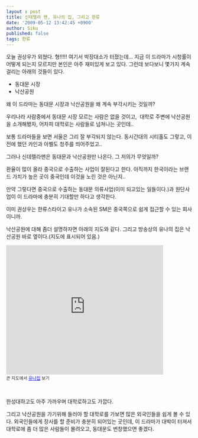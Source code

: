 ```yaml
---
layout : post
title: 신데렐라 맨, 유나의 집, 그리고 한류
date: '2009-05-12 13:42:45 +0900'
author: Siku
published: false
tags: 한류
---
```

오늘 권상우가 외쳤다. 형!!!!! 여기서 박장대소가 터졌는데...
지금 이 드라마가 시청률이 어떻게 되는지 모르지만 본인은 아주 재미있게 보고 있다. 그런데 보다보니 몇가지 계속 걸리는 아래의 것들이 있다.
<ul>
<li>동대문 시장</li>
<li>낙산공원</li>
</ul>
왜 이 드라마는 동대문 시장과 낙산공원을 왜 계속 부각시키는 것일까?

우리나라 사람중에서 동대문 시장 모르는 사람은 없을 것이고,  대학로 주변에 낙산공원을 소개해봤자, 어차피 대학로는 사람들로 넘쳐나는 곳인데..

보통 드라마들을 보면 서울은 그리 잘 부각되지 않는다. 동시간대의 시티홀도 그렇고, 이전에 했던 카인과 아벨도 청주를 띄어주었고..

그러나 신데렐라맨은 동대문과 낙산공원만 나온다. 그 저의가 무엇일까?

환율이 많이 올라 중국으로 수출하는 사업이 잘된다고 한다. 아직까지 한국이라는 브랜드 가치가 높은 곳이 중국인데 이것을 노린 것은 아닌지..

만약 그렇다면 중국으로 수출하는 동대문 의류사업(이미 되고있는 일들이다.)과 원단사업이 이 드라마에 충분히 기대할만 하다고 생각한다.

이미 권상우는 한류스타이고 유나가 소속된 SM은 중국쪽으로 쉽게 접근할 수 있는 회사이니까.

낙산공원에 대해 좀더 설명하자면 아래의 지도와 같다. 그리고 방송상의 유나의 집은 낙산공원 바로 옆이다.(지도에 표시되어 있음.)
<iframe width="425" height="350" frameborder="0" scrolling="no" marginheight="0" marginwidth="0" src="http://maps.google.com/maps/ms?msa=0&amp;msid=102952652072116805092.000469b72bd03f93edf97&amp;ie=UTF8&amp;ll=37.57977,127.009082&amp;spn=0,0&amp;output=embed"></iframe><br /><small>큰 지도에서 <a href="http://maps.google.com/maps/ms?msa=0&amp;msid=102952652072116805092.000469b72bd03f93edf97&amp;ie=UTF8&amp;ll=37.57977,127.009082&amp;spn=0,0&amp;source=embed" style="color:#0000FF;text-align:left">유나집</a> 보기</small>

 

한성대하고도 아주 가까우며 대학로하고도 가깝다.

그리고 낙산공원을 가기위해 들러야 할 대학로를 가보면 많은 외국인들을 쉽게 볼 수 있다. 외국인들에게 장사를 할 준비가 충분히 되어있는 곳인데, 이 드라마가 대박이 터져서 대학로에 좀 더 많은 사람들이 몰려오고, 동대문도 번창했으면 좋겠다.


